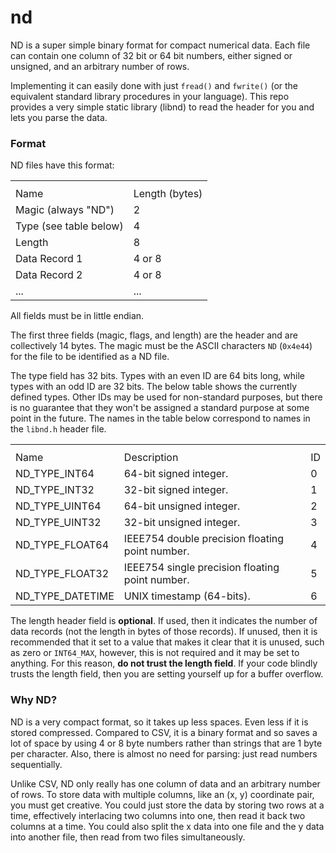 # nd

ND is a super simple binary format for compact numerical data. Each file can
contain one column of 32 bit or 64 bit numbers, either signed or unsigned, and
an arbitrary number of rows.

Implementing it can easily done with just `fread()` and `fwrite()` (or the
equivalent standard library procedures in your language). This repo provides a
very simple static library (libnd) to read the header for you and lets you parse
the data.

### Format

ND files have this format:
<table>
    <th>
        <tr>
            <td>Name</td>
            <td>Length (bytes)</td>
        </tr>
    </th>
    <tr>
        <td>Magic (always "ND")</td>
        <td>2</td>
    </tr>
    <tr>
        <td>Type (see table below)</td>
        <td>4</td>
    </tr>
    <tr>
        <td>Length</td>
        <td>8</td>
    </tr>
    <tr>
        <td>Data Record 1</td>
        <td>4 or 8</td>
    </tr>
    <tr>
        <td>Data Record 2</td>
        <td>4 or 8</td>
    </tr>
    <tr>
        <td>...</td>
        <td>...</td>
    </tr>
</table>

All fields must be in little endian.

The first three fields (magic, flags, and length) are the header and are
collectively 14 bytes. The magic must be the ASCII characters `ND` (`0x4e44`)
for the file to be identified as a ND file.

The type field has 32 bits. Types with an even ID are 64 bits long, while types
with an odd ID are 32 bits. The below table shows the currently defined types.
Other IDs may be used for non-standard purposes, but there is no guarantee that
they won't be assigned a standard purpose at some point in the future. The
names in the table below correspond to names in the `libnd.h` header file.

<table>
    <th>
        <tr>
            <td>Name</td>
            <td>Description</td>
            <td>ID</td>
        </tr>
    </th>
    <tr>
        <td>ND_TYPE_INT64</td>
        <td>64-bit signed integer.</td>
        <td>0</td>
    </tr>
    <tr>
        <td>ND_TYPE_INT32</td>
        <td>32-bit signed integer.</td>
        <td>1</td>
    </tr>
    <tr>
        <td>ND_TYPE_UINT64</td>
        <td>64-bit unsigned integer.</td>
        <td>2</td>
    </tr>
    <tr>
        <td>ND_TYPE_UINT32</td>
        <td>32-bit unsigned integer.</td>
        <td>3</td>
    </tr>
    <tr>
        <td>ND_TYPE_FLOAT64</td>
        <td>IEEE754 double precision floating point number.</td>
        <td>4</td>
    </tr>
    <tr>
        <td>ND_TYPE_FLOAT32</td>
        <td>IEEE754 single precision floating point number.</td>
        <td>5</td>
    </tr>
    <tr>
        <td>ND_TYPE_DATETIME</td>
        <td>UNIX timestamp (64-bits).</td>
        <td>6</td>
    </tr>
</table>

The length header field is **optional**. If used, then it indicates the number
of data records (not the length in bytes of those records). If unused, then it
is recommended that it set to a value that makes it clear that it is unused,
such as zero or `INT64_MAX`, however, this is not required and it may be set to
anything. For this reason, **do not trust the length field**. If your code
blindly trusts the length field, then you are setting yourself up for a buffer
overflow.

### Why ND?

ND is a very compact format, so it takes up less spaces. Even less if it is
stored compressed. Compared to CSV, it is a binary format and so saves a lot of
space by using 4 or 8 byte numbers rather than strings that are 1 byte per
character. Also, there is almost no need for parsing: just read numbers
sequentially.

Unlike CSV, ND only really has one column of data and an arbitrary number of
rows. To store data with multiple columns, like an (x, y) coordinate pair, you
must get creative. You could just store the data by storing two rows at a time,
effectively interlacing two columns into one, then read it back two columns at
a time. You could also split the x data into one file and the y data into
another file, then read from two files simultaneously.
